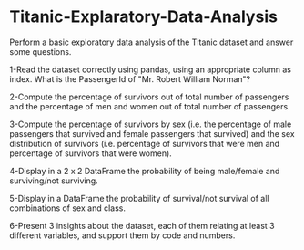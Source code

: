 # Titanic-Explaratory-Data-Analysis

Perform a basic exploratory data analysis of the Titanic dataset and answer some questions.

1-Read the dataset correctly using pandas, using an appropriate column as index. What is the PassengerId of "Mr. Robert William Norman"?

2-Compute the percentage of survivors out of total number of passengers and the percentage of men and women out of total number of passengers.

3-Compute the percentage of survivors by sex (i.e. the percentage of male passengers that survived and female passengers that survived) and the sex distribution of survivors (i.e. percentage of survivors that were men and percentage of survivors that were women).

4-Display in a 2 x 2 DataFrame the probability of being male/female and surviving/not surviving.

5-Display in a DataFrame the probability of survival/not survival of all combinations of sex and class.

6-Present 3 insights about the dataset, each of them relating at least 3 different variables, and support them by code and numbers.
